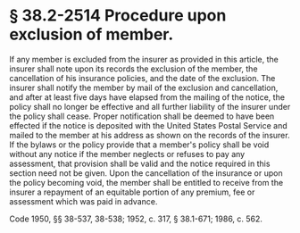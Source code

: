 # § 38.2-2514 Procedure upon exclusion of member.

<p>If any member is excluded from the insurer as provided in this article, the insurer shall note upon its records the exclusion of the member, the cancellation of his insurance policies, and the date of the exclusion. The insurer shall notify the member by mail of the exclusion and cancellation, and after at least five days have elapsed from the mailing of the notice, the policy shall no longer be effective and all further liability of the insurer under the policy shall cease. Proper notification shall be deemed to have been effected if the notice is deposited with the United States Postal Service and mailed to the member at his address as shown on the records of the insurer. If the bylaws or the policy provide that a member's policy shall be void without any notice if the member neglects or refuses to pay any assessment, that provision shall be valid and the notice required in this section need not be given. Upon the cancellation of the insurance or upon the policy becoming void, the member shall be entitled to receive from the insurer a repayment of an equitable portion of any premium, fee or assessment which was paid in advance.</p><p>Code 1950, §§ 38-537, 38-538; 1952, c. 317, § 38.1-671; 1986, c. 562.</p>
